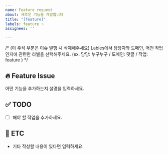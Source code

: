 ```yaml
---
name: Feature request
about: 새로운 기능을 개발합니다
title: "[feature]"
labels: feature ✨
assignees: ''

---
```


/* (이 주석 부분은 이슈 발행 시 삭제해주세요)
Lables에서 담당자와 도메인, 어떤 작업인지에 관련한 라벨을 선택해주세요. 
(ex. 담당: 누구누구 / 도메인: 댓글 / 작업: feature )
*/

## 🔥 Feature Issue
어떤 기능을 추가하는지 설명을 입력하세요.

## ✅ TODO
 - [ ] 해야 할 작업을 추가하세요.

## 🎸 ETC
- 기타 작성할 내용이 있다면 입력하세요.
